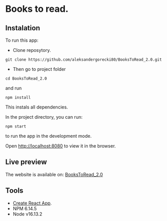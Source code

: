 # Books to read.

## Instalation

To run this app:

- Clone reposytory.

```
git clone https://github.com/aleksandergorecki80/BooksToRead_2.0.git
```

- Then go to project folder

```
cd BooksToRead_2.0
```

and run

```
npm install
```

This instals all dependencies.

In the project directory, you can run:

```
npm start
```

to run the app in the development mode.

Open [http://localhost:8080](http://localhost:8080) to view it in the browser.

## Live preview

The website is available on: [BooksToRead_2.0](https://aleksandergorecki80.github.io/BooksToRead_2.0/)

## Tools

- [Create React App](https://github.com/facebook/create-react-app).
- NPM 6.14.5
- Node v16.13.2
